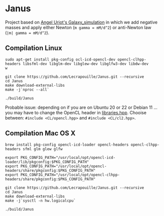 # Janus

Project based on [Angel Uriot's Galaxy_simulation](https://github.com/angeluriot/Galaxy_simulation) in which
we add negative masses and apply either Newton (`m gamma = mM/d^2`) or anti-Newton law (`|m| gamma = mM/d^2`).

## Compilation Linux

```
sudo apt-get install pkg-config ocl-icd-opencl-dev opencl-clhpp-headers libsfml-dev libglm-dev libglew-dev libglfw3-dev libdw-dev
w

git clone https://github.com/Lecrapouille/Janus.git --recursive
cd Janus
make download-external-libs
make -j`nproc --all`

./build/Janus
```

Probable issue: depending on if you are on Ubuntu 20 or 22 or Debian 11 ... you may have to change the OpenCL header in [libraries.hpp](src/libraries.hpp).
Chooise between: `#include <CL/opencl.hpp>` and `#include <CL/cl2.hpp>`.

## Compilation Mac OS X

```
brew install pkg-config opencl-icd-loader opencl-headers opencl-clhpp-headers sfml glm glew glfw

export PKG_CONFIG_PATH="/usr/local/opt/opencl-icd-loader/lib/pkgconfig:$PKG_CONFIG_PATH"
export PKG_CONFIG_PATH="/usr/local/opt/opencl-headers/share/pkgconfig:$PKG_CONFIG_PATH"
export PKG_CONFIG_PATH="/usr/local/opt/opencl-clhpp-headers/share/pkgconfig:$PKG_CONFIG_PATH"

git clone https://github.com/Lecrapouille/Janus.git --recursive
cd Janus
make download-external-libs
make -j`sysctl -n hw.logicalcpu`

./build/Janus
```